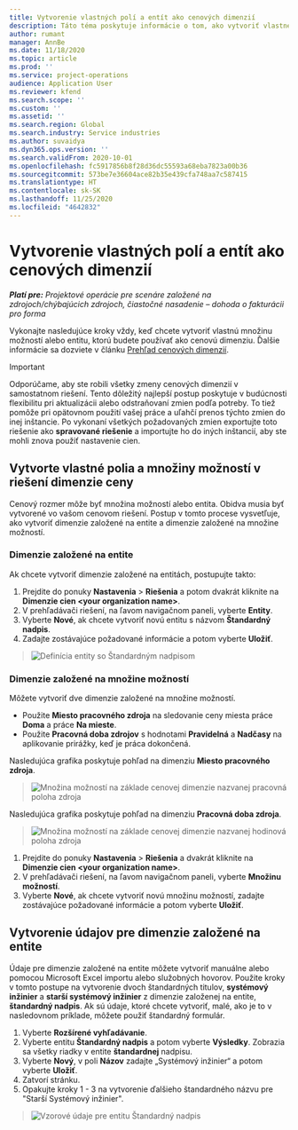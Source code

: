 ```yaml
---
title: Vytvorenie vlastných polí a entít ako cenových dimenzií
description: Táto téma poskytuje informácie o tom, ako vytvoriť vlastné množiny možností alebo entity.
author: rumant
manager: AnnBe
ms.date: 11/18/2020
ms.topic: article
ms.prod: ''
ms.service: project-operations
audience: Application User
ms.reviewer: kfend
ms.search.scope: ''
ms.custom: ''
ms.assetid: ''
ms.search.region: Global
ms.search.industry: Service industries
ms.author: suvaidya
ms.dyn365.ops.version: ''
ms.search.validFrom: 2020-10-01
ms.openlocfilehash: fc5917856b8f28d36dc55593a68eba7823a00b36
ms.sourcegitcommit: 573be7e36604ace82b35e439cfa748aa7c587415
ms.translationtype: HT
ms.contentlocale: sk-SK
ms.lasthandoff: 11/25/2020
ms.locfileid: "4642832"
---
```

# <a name="create-custom-fields-and-entities-as-pricing-dimensions"></a>Vytvorenie vlastných polí a entít ako cenových dimenzií

_**Platí pre:** Projektové operácie pre scenáre založené na zdrojoch/chýbajúcich zdrojoch, čiastočné nasadenie – dohoda o fakturácii pro forma_

Vykonajte nasledujúce kroky vždy, keď chcete vytvoriť vlastnú množinu možností alebo entitu, ktorú budete používať ako cenovú dimenziu. Ďalšie informácie sa dozviete v článku [Prehľad cenových dimenzií](pricing-dimensions-overview.md).  

> [!IMPORTANT]
> Odporúčame, aby ste robili všetky zmeny cenových dimenzií v samostatnom riešení. Tento dôležitý najlepší postup poskytuje v budúcnosti flexibilitu pri aktualizácii alebo odstraňovaní zmien podľa potreby. To tiež pomôže pri opätovnom použití vašej práce a uľahčí prenos týchto zmien do inej inštancie. Po vykonaní všetkých požadovaných zmien exportujte toto riešenie ako **spravované riešenie** a importujte ho do iných inštancií, aby ste mohli znova použiť nastavenie cien.

  
## <a name="create-custom-fields-and-option-sets-in-the-pricing-dimension-solution"></a>Vytvorte vlastné polia a množiny možností v riešení dimenzie ceny

Cenový rozmer môže byť množina možností alebo entita. Obidva musia byť vytvorené vo vašom cenovom riešení. Postup v tomto procese vysvetľuje, ako vytvoriť dimenzie založené na entite a dimenzie založené na množine možností.

### <a name="entity-based-dimensions"></a>Dimenzie založené na entite
Ak chcete vytvoriť dimenzie založené na entitách, postupujte takto:

1. Prejdite do ponuky **Nastavenia** > **Riešenia** a potom dvakrát kliknite na **Dimenzie cien \<your organization name>**.
2. V prehľadávači riešení, na ľavom navigačnom paneli, vyberte **Entity**.
3. Vyberte **Nové**, ak chcete vytvoriť novú entitu s názvom **Štandardný nadpis**. 
4. Zadajte zostávajúce požadované informácie a potom vyberte **Uložiť**.

> ![Definícia entity so Štandardným nadpisom](media/Standard-Title-entity-definition.png)

### <a name="option-set-based-dimensions"></a>Dimenzie založené na množine možností 
Môžete vytvoriť dve dimenzie založené na množine možností. 

- Použite **Miesto pracovného zdroja** na sledovanie ceny miesta práce **Doma** a práce **Na mieste**. 
- Použite **Pracovná doba zdrojov** s hodnotami **Pravidelná** a **Nadčasy** na aplikovanie prirážky, keď je práca dokončená.

Nasledujúca grafika poskytuje pohľad na dimenziu **Miesto pracovného zdroja**. 

> ![Množina možností na základe cenovej dimenzie nazvanej pracovná poloha zdroja](media/Option-set-PD-called-Resource-Work-Location.png)

Nasledujúca grafika poskytuje pohľad na dimenziu **Pracovná doba zdroja**. 

> ![Množina možností na základe cenovej dimenzie nazvanej hodinová poloha zdroja](media/Option-set-PD-called-Resource-Work-Hours.png)

1. Prejdite do ponuky **Nastavenia** > **Riešenia** a dvakrát kliknite na **Dimenzie cien \<your organization name>**. 
2. V prehľadávači riešení, na ľavom navigačnom paneli, vyberte **Množinu možností**. 
3. Vyberte **Nové**, ak chcete vytvoriť novú množinu možností, zadajte zostávajúce požadované informácie a potom vyberte **Uložiť**.

## <a name="create-data-for-entity-based-dimensions"></a>Vytvorenie údajov pre dimenzie založené na entite

Údaje pre dimenzie založené na entite môžete vytvoriť manuálne alebo pomocou Microsoft Excel importu alebo služobných hovorov. Použite kroky v tomto postupe na vytvorenie dvoch štandardných titulov, **systémový inžinier** a **starší systémový inžinier** z dimenzie založenej na entite, **štandardný nadpis**. Ak sú údaje, ktoré chcete vytvoriť, malé, ako je to v nasledovnom príklade, môžete použiť štandardný formulár.

1. Vyberte **Rozšírené vyhľadávanie**.
2. Vyberte entitu **Štandardný nadpis** a potom vyberte **Výsledky**. Zobrazia sa všetky riadky v entite **štandardnej** nadpisu.
3. Vyberte **Nový**, v poli **Názov** zadajte „Systémový inžinier“ a potom vyberte **Uložiť**.
4. Zatvorí stránku. 
5. Opakujte kroky 1 - 3 na vytvorenie ďalšieho štandardného názvu pre "Starší Systémový inžinier".

> ![Vzorové údaje pre entitu Štandardný nadpis](media/ST-data.png)
